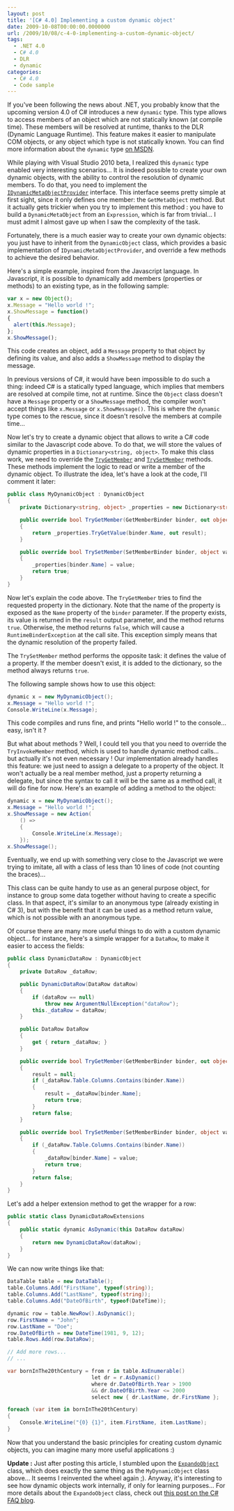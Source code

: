 ```yaml
---
layout: post
title: '[C# 4.0] Implementing a custom dynamic object'
date: 2009-10-08T00:00:00.0000000
url: /2009/10/08/c-4-0-implementing-a-custom-dynamic-object/
tags:
  - .NET 4.0
  - C# 4.0
  - DLR
  - dynamic
categories:
  - C# 4.0
  - Code sample
---
```


If you've been following the news about .NET, you probably know that the upcoming version 4.0 of C# introduces a new `dynamic` type. This type allows to access members of an object which are not statically known (at compile time). These members will be resolved at runtime, thanks to the DLR (Dynamic Language Runtime). This feature makes it easier to manipulate COM objects, or any object which type is not statically known. You can find more information about the `dynamic` type [on MSDN](http://msdn.microsoft.com/en-us/library/dd264736%28VS.100%29.aspx).

While playing with Visual Studio 2010 beta, I realized this `dynamic` type enabled very interesting scenarios... It is indeed possible to create your own dynamic objects, with the ability to control the resolution of dynamic members. To do that, you need to implement the [`IDynamicMetaObjectProvider`](http://msdn.microsoft.com/en-us/library/system.dynamic.idynamicmetaobjectprovider%28VS.100%29.aspx) interface. This interface seems pretty simple at first sight, since it only defines one member: the `GetMetaObject` method. But it actually gets trickier when you try to implement this method : you have to build a `DynamicMetaObject` from an `Expression`, which is far from trivial... I must admit I almost gave up when I saw the complexity of the task.

Fortunately, there is a much easier way to create your own dynamic objects: you just have to inherit from the `DynamicObject` class, which provides a basic implementation of `IDynamicMetaObjectProvider`, and override a few methods to achieve the desired behavior.

Here's a simple example, inspired from the Javascript language. In Javascript, it is possible to dynamically add members (properties or methods) to an existing type, as in the following sample:

```javascript
var x = new Object();
x.Message = "Hello world !";
x.ShowMessage = function()
{
  alert(this.Message);
};
x.ShowMessage();
```

This code creates an object, add a `Message` property to that object by defining its value, and also adds a `ShowMessage` method to display the message.

In previous versions of C#, it would have been impossible to do such a thing: indeed C# is a statically typed language, which implies that members are resolved at compile time, not at runtime. Since the `Object` class doesn't have a `Message` property or a `ShowMessage` method, the compiler won't accept things like `x.Message` or `x.ShowMessage()`. This is where the `dynamic` type comes to the rescue, since it doesn't resolve the members at compile time...

Now let's try to create a dynamic object that allows to write a C# code similar to the Javascript code above. To do that, we will store the values of dynamic properties in a `Dictionary<string, object>`. To make this class work, we need to override the [`TryGetMember`](http://msdn.microsoft.com/en-us/library/system.dynamic.dynamicobject.trygetmember%28VS.100%29.aspx) and [`TrySetMember`](http://msdn.microsoft.com/en-us/library/system.dynamic.dynamicobject.trygetmember%28VS.100%29.aspx) methods. These methods implement the logic to read or write a member of the dynamic object. To illustrate the idea, let's have a look at the code, I'll comment it later:

```csharp
public class MyDynamicObject : DynamicObject
{
    private Dictionary<string, object> _properties = new Dictionary<string, object>();

    public override bool TryGetMember(GetMemberBinder binder, out object result)
    {
        return _properties.TryGetValue(binder.Name, out result);
    }

    public override bool TrySetMember(SetMemberBinder binder, object value)
    {
        _properties[binder.Name] = value;
        return true;
    }
}
```

Now let's explain the code above. The `TryGetMember` tries to find the requested property in the dictionary. Note that the name of the property is exposed as the `Name` property of the `binder` parameter. If the property exists, its value is returned in the `result` output parameter, and the method returns `true`. Otherwise, the method returns `false`, which will cause a `RuntimeBinderException` at the call site. This exception simply means that the dynamic resolution of the property failed.

The `TrySetMember` method performs the opposite task: it defines the value of a property. If the member doesn't exist, it is added to the dictionary, so the method always returns `true`.

The following sample shows how to use this object:

```csharp
dynamic x = new MyDynamicObject();
x.Message = "Hello world !";
Console.WriteLine(x.Message);
```
This code compiles and runs fine, and prints "Hello world !" to the console... easy, isn't it ?

But what about methods ? Well, I could tell you that you need to override the `TryInvokeMember` method, which is used to handle dynamic method calls... but actually it's not even necessary ! Our implementation already handles this feature: we just need to assign a delegate to a property of the object. It won't actually be a real member method, just a property returning a delegate, but since the syntax to call it will be the same as a method call, it will do fine for now. Here's an example of adding a method to the object:

```csharp
dynamic x = new MyDynamicObject();
x.Message = "Hello world !";
x.ShowMessage = new Action(
    () =>
    {
        Console.WriteLine(x.Message);
    });
x.ShowMessage();
```

Eventually, we end up with something very close to the Javascript we were trying to imitate, all with a class of less than 10 lines of code (not counting the braces)...

This class can be quite handy to use as an general purpose object, for instance to group some data together without having to create a specific class. In that aspect, it's similar to an anonymous type (already existing in C# 3), but with the benefit that it can be used as a method return value, which is not possible with an anonymous type.

Of course there are many more useful things to do with a custom dynamic object... for instance, here's a simple wrapper for a `DataRow`, to make it easier to access the fields:

```csharp
public class DynamicDataRow : DynamicObject
{
    private DataRow _dataRow;

    public DynamicDataRow(DataRow dataRow)
    {
        if (dataRow == null)
            throw new ArgumentNullException("dataRow");
        this._dataRow = dataRow;
    }

    public DataRow DataRow
    {
        get { return _dataRow; }
    }

    public override bool TryGetMember(GetMemberBinder binder, out object result)
    {
        result = null;
        if (_dataRow.Table.Columns.Contains(binder.Name))
        {
            result = _dataRow[binder.Name];
            return true;
        }
        return false;
    }

    public override bool TrySetMember(SetMemberBinder binder, object value)
    {
        if (_dataRow.Table.Columns.Contains(binder.Name))
        {
            _dataRow[binder.Name] = value;
            return true;
        }
        return false;
    }
}
```

Let's add a helper extension method to get the wrapper for a row:

```csharp
public static class DynamicDataRowExtensions
{
    public static dynamic AsDynamic(this DataRow dataRow)
    {
        return new DynamicDataRow(dataRow);
    }
}
```

We can now write things like that:

```csharp
DataTable table = new DataTable();
table.Columns.Add("FirstName", typeof(string));
table.Columns.Add("LastName", typeof(string));
table.Columns.Add("DateOfBirth", typeof(DateTime));

dynamic row = table.NewRow().AsDynamic();
row.FirstName = "John";
row.LastName = "Doe";
row.DateOfBirth = new DateTime(1981, 9, 12);
table.Rows.Add(row.DataRow);

// Add more rows...
// ...

var bornInThe20thCentury = from r in table.AsEnumerable()
                           let dr = r.AsDynamic()
                           where dr.DateOfBirth.Year > 1900
                           && dr.DateOfBirth.Year <= 2000
                           select new { dr.LastName, dr.FirstName };

foreach (var item in bornInThe20thCentury)
{
    Console.WriteLine("{0} {1}", item.FirstName, item.LastName);
}
```

Now that you understand the basic principles for creating custom dynamic objects, you can imagine many more useful applications :)

**Update :** Just after posting this article, I stumbled upon the [`ExpandoObject`](http://msdn.microsoft.com/en-us/library/system.dynamic.expandoobject%28VS.100%29.aspx) class, which does exactly the same thing as the `MyDynamicObject` class above... It seems I reinvented the wheel again ;). Anyway, it's interesting to see how dynamic objects work internally, if only for learning purposes... For more details about the `ExpandoObject` class, check out [this post on the C# FAQ blog](https://devblogs.microsoft.com/visualstudio/dynamic-in-c-4-0-introducing-the-expandoobject/).
